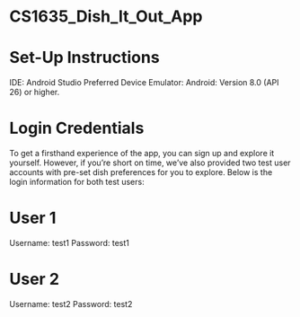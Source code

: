 # CS1635_Dish_It_Out_App

# Set-Up Instructions
IDE: Android Studio
Preferred Device Emulator:
 Android: Version 8.0 (API 26) or higher.
# Login Credentials
To get a firsthand experience of the app, you can sign up and explore it yourself. However, if you’re short on time, we’ve also provided two test user accounts with pre-set dish preferences for you to explore. Below is the login information for both test users:
# User 1
Username: test1
Password: test1
# User 2
Username: test2
Password: test2

